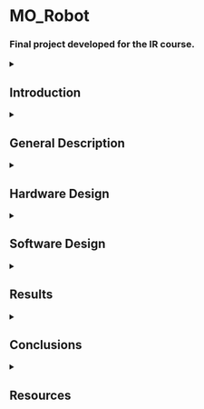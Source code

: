 # MO_Robot
### Final project developed for the IR course.

<details>
  <summary><h2>Introduction</h2></summary>

## Ideea and Motivation:
The MO Robotics Project is inspired by the character MO from the animated series "Robotzi" by Creative Monkeys. MO is a quirky, humorous robot who works alongside his friend F.O.C.A in an experimental laboratory. In the series, MO is the more laid-back and scatterbrained of the duo, often causing trouble that F.O.C.A is left to fix. My project aims to bring MO to life by building a functional robot that captures his playful personality and clumsy charm.

This project is particularly meaningful to me as it allows me to combine my passion for robotics with nostalgic memories of a series I enjoyed watching during my childhood. By recreating MO, I hope to celebrate the creativity and humor of "Robotzi" while showcasing the potential of robotics to bring beloved characters to life.

## Functionality:
The MO Robot is designed as a faithful representation of the beloved character from the animated series Robotzi.

### The robot will feature:

- A single leg for mobility or stability.
- Two functional arms.
- LED matrix eyes capable of displaying animations.
- A mouth that can open and close.

### MO will have the ability to:

- Speak iconic lines from the series, capturing the character's humor and personality.
- Display eye animations using the LED matrix.
- Be controlled via a controller or remote, allowing for interactive operation.

### Additionally, MO will be programmed to interact with another robot, F.O.C.A.:

- Dialogue Mode: MO will engage in conversations with F.O.C.A.

</details>

<details>
  <summary><h2>General Description</h2></summary>
  
  - Description:
  - Block Scheme:
  ![Screenshot 2024-12-17 211839](https://github.com/user-attachments/assets/44acc22f-ad5b-4283-95f1-bf062ffcd20f)

</details>

<details>
  <summary><h2>Hardware Design</h2></summary>
  
  ## List of components:

  - 1X ESP32 WROOM
  - 1X LED Matrix
  - 4X Micro Servomotor
  - 1X Miniature Amplifier Module PAM8403
  - 1X Speaker
  - DC-DC Step Down Mini-360 Module
  - 2X LI-ION Well 18650 Battery (3.7V, 2200 mAh)
  - PCB Boards
  
  ## General Description:
  The ESP32-WROOM-32D serves as the main control unit for my project due to its compact design and built-in Bluetooth connectivity, enabling wireless control of the robot via a virtual remote and communication with other ESP32-based robots. The MAX7219 LED Matrix is used to display animations, specifically for creating expressive eye movements like blinking, giving the robot, MO, a dynamic personality. Four SG90 Micro Servo Motors control the robot's movements: two for the arms (moving forward and backward) and two for simulating mouth movements when the robot speaks. A PAM8403 Miniature Amplifier Module amplifies the sound output to a connected speaker, which plays the robot’s speech. Power is provided by two 18650 Li-ion Batteries (3.7V, 2200mAh), regulated via a DC-DC Step Down Module to ensure safe and stable voltage for all components. All components are carefully wired to specific GPIO pins on the ESP32 to ensure functionality, with a common ground setup and proper voltage regulation for stable operation.
  
  ---
  ### For a detailed description of every component used in this project please check [HERE](https://github.com/StefanAna-Maria/MO_Robot/blob/main/Hardware/README.md)
  
  ## Block Diagram:
  ![Screenshot 2024-12-17 211839](https://github.com/user-attachments/assets/c9596389-4a8e-40e2-843a-411d9e57200c)

  ## Electrical Diagram:
 ![Screenshot 2024-12-17 205839](https://github.com/user-attachments/assets/b9d76cd3-2725-41ec-b41a-44b96dac35ec)

  ## Complete Circuit:
  TBD (I encountered issues regarding the delivery of some components)
  
  ## Images and Videos of the physical components:
  ### Arm prototype video:
  TBD
  
  ### Test image and video for the LED Matrix:
  
  TBD
</details>

<details>
  <summary><h2>Software Design</h2></summary>
  TBD
</details>

<details>
  <summary><h2>Results</h2></summary>
  TBD
</details>

<details>
  <summary><h2>Conclusions</h2></summary>
  TBD
</details>

<details>
  <summary><h2>Resources</h2></summary>

  - [ESP32-WROOM-32D DATASHEET](https://www.espressif.com/sites/default/files/documentation/esp32-wroom-32d_esp32-wroom-32u_datasheet_en.pdf)
  - [LED Matrix Module MAX7219 DATASHEET](https://www.analog.com/media/en/technical-documentation/data-sheets/MAX7219-MAX7221.pdf)
  - [Micro Servomotor SG90 90° DATASHEET](https://www.friendlywire.com/projects/ne555-servo-safe/SG90-datasheet.pdf)
  - [Speaker DATASHEET](https://www.farnell.com/datasheets/2827522.pdf)
  - [Miniature Amplifier Module PAM8403 DATASHEET](https://www.mouser.com/datasheet/2/115/PAM8403-247318.pdf)
  - [DC-DC Step Down Mini-360 Module DATASHEET](https://www.matts-electronics.com/wp-content/uploads/2018/06/MINI-360.pdf)

  <details>
    <summary><h3>ESP32 Pinout Image</h3></summary>
  
  ![Screenshot 2024-12-12 194316](https://github.com/user-attachments/assets/111ab6f2-bc48-4e6e-a156-49e5d9ca6c17)
  </details>
  
</details>
